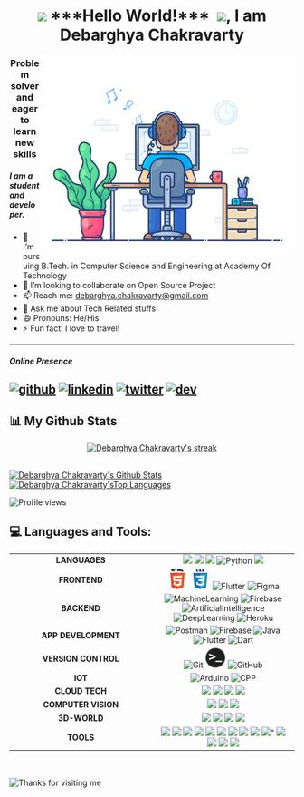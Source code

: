 <!--### Hi there 👋-->

<!--
**Deba951/Deba951** is a ✨ _special_ ✨ repository because its `README.md` (this file) appears on your GitHub profile.

Here are some ideas to get you started:

- 🔭 I’m currently working on ...
- 🌱 I’m currently learning ...
- 👯 I’m looking to collaborate on ...
- 🤔 I’m looking for help with ...
- 💬 Ask me about ...
- 📫 How to reach me: ...
- 😄 Pronouns: ...
- ⚡ Fun fact: ...
-->

<h1 align="center"> <img src="https://github.com/TheDudeThatCode/TheDudeThatCode/blob/master/Assets/Hi.gif" width="29px"> ***Hello World!*** &nbsp;<img src="https://github.com/TheDudeThatCode/TheDudeThatCode/blob/master/Assets/Earth.gif" width="24px">,  I am Debarghya Chakravarty </h1>

<img align="right" src="https://github.com/Deba951/Deba951/blob/main/developer.gif" alt="Hola Coders" width="450" height="350"/>

<h3 align="center">Problem solver and eager to learn new skills</h3>


##### I am a student and developer.


- 🌱 I’m pursuing B.Tech. in Computer Science and Engineering at Academy Of Technology 
- 👯 I’m looking to collaborate on Open Source Project
- 📫 Reach me: debarghya.chakravarty@gmail.com
- 💬 Ask me about Tech Related stuffs
- 😄 Pronouns: He/His
- ⚡ Fun fact: I love to travel!

 
---


##### Online Presence
[<img src='https://cdn.jsdelivr.net/npm/simple-icons@3.0.1/icons/github.svg' alt='github' height='40'>](https://github.com/Deba951)  [<img src='https://cdn.jsdelivr.net/npm/simple-icons@3.0.1/icons/linkedin.svg' alt='linkedin' height='40'>](https://www.linkedin.com/in/debarghya-chakravarty-5a2563238/) [<img src='https://cdn.jsdelivr.net/npm/simple-icons@3.0.1/icons/twitter.svg' alt='twitter' height='40'>](https://twitter.com/alphadc_27)   [<img src='https://cdn.jsdelivr.net/npm/simple-icons@3.0.1/icons/dev-dot-to.svg' alt='dev' height='40'>](https://dev.to/deba951)
---

## 📊 My Github Stats
<p align="center">
    <a href="https://github.com/Deba951/github-readme-streak-stats">
        <img title="🔥 Get streak stats for your profile at git.io/streak-stats" alt="Debarghya Chakravarty's streak" src="https://github-readme-streak-stats.herokuapp.com/?user=Deba951&theme=black-ice&hide_border=true&stroke=0000&background=060A0CD0"/> </a></p>
 <br/>
    <a href="https://github.com/Deba951/github-readme-stats"><img alt="Debarghya Chakravarty's Github Stats" src="https://github-readme-stats.vercel.app/api?username=Deba951&show_icons=true&count_private=true&theme=react&hide_border=true&bg_color=0D1117" /></a>
    <a href="https://github.com/Deba951/github-readme-stats"><img alt="Debarghya Chakravarty'sTop Languages" src="https://github-readme-stats.vercel.app/api/top-langs/?username=Deba951&langs_count=8&count_private=true&layout=compact&theme=react&hide_border=true&bg_color=0D1117" /></a>
<br/>
	

![Profile views](https://gpvc.arturio.dev/Deba951)
  
  

  ## 💻 Languages and Tools:

<table width="100%">  
<tr align="center">  
  
<td width="545"><strong>LANGUAGES</strong></td>  
<td width="466">
	<img width="36px"src="https://img.icons8.com/color/96/000000/c-plus-plus-logo.png"/>
	<img width="36px" src="https://img.icons8.com/color/96/000000/c-programming.png"/>
  <img width="36px"  src="https://img.icons8.com/color/128/000000/java-coffee-cup-logo.png"/>
	<img width="36px" src="https://img.icons8.com/color/48/000000/python.png" alt="Python"/>
	<img width="36px" src="https://img.icons8.com/color/48/000000/dart.png"/>
</td>  
</tr>  
  
<tr align="center">  
<td width="50%"><strong>FRONTEND</strong></td>  
<td width="50%">
	<img alt="HTML5" width="36px" src="https://raw.githubusercontent.com/github/explore/80688e429a7d4ef2fca1e82350fe8e3517d3494d/topics/html/html.png" />
	<img alt="CSS3" width="36px" src="https://raw.githubusercontent.com/github/explore/80688e429a7d4ef2fca1e82350fe8e3517d3494d/topics/css/css.png" />
  	<img alt="Flutter" width="36px" src="https://img.icons8.com/color/96/000000/flutter.png"/>
  <img alt="Figma" width="70px" src="https://cdn.mos.cms.futurecdn.net/mHzNZqeArjYfD2NoJLu9Ag-1920-80.jpg.webp" />
</td>  
</tr>  
  
<tr align="center">  
<td width="50%"><strong>BACKEND</strong></td>  
<td width="50%">
	<img alt="MachineLearning" width="36px" src="https://static.thenounproject.com/png/2010152-200.png"/>
	<img alt="Firebase" width="36px" src="https://img.icons8.com/color/48/000000/google-firebase-console.png"/>
  <img alt="ArtificialIntelligence" width="36px" src="https://pustakatekno.com/wp-content/uploads/2021/04/AI-2.jpg"/>
  <img alt="DeepLearning" width="36px" src="https://static.thenounproject.com/png/2424485-200.png"/>
  <img alt="Heroku" width="36px" src="https://img.icons8.com/color/48/000000/heroku.png"/>
</td>  
</tr>  
  
<tr align="center">  
<td width="50%"><strong>APP DEVELOPMENT</strong></td>  
<td width="50%">
  <img alt="Postman" width="36px"  src="https://img.icons8.com/fluent/50/000000/android-os.png"/>
	<img alt="Firebase" width="36px" src="https://img.icons8.com/color/48/000000/google-firebase-console.png"/>
	<img alt="Java" width="36px"  src="https://img.icons8.com/color/128/000000/java-coffee-cup-logo.png"/>
  <img alt="Flutter" width="36px" src="https://img.icons8.com/color/96/000000/flutter.png"/>
	<img alt="Dart" width="36px" src="https://img.icons8.com/color/48/000000/dart.png"/> 
</td>  
</tr>  
  
<tr align="center">  
<td width="50%"><strong>VERSION CONTROL</strong></td>  
<td width="50%">
   <img alt="Git" width="36px" src="https://img.icons8.com/color/64/000000/git.png"/>
   <img alt="Terminal" width="36px" src="https://raw.githubusercontent.com/github/explore/80688e429a7d4ef2fca1e82350fe8e3517d3494d/topics/terminal/terminal.png" />
    <img alt="GitHub" width="36px" src="https://img.icons8.com/bubbles/50/000000/github.png"/>
</td>  
</tr>  
  
<tr align="center">  
<td width="50%"><strong>IOT</strong></td>  
<td width="50%">
    <img alt="Arduino" width="36px" src="https://img.icons8.com/color/96/000000/arduino.png"/>
    <img alt="CPP" width="36px" src="https://img.icons8.com/color/36/000000/c-plus-plus-logo.png"/>
</td>  
</tr> 
  
<tr align="center">  
<td width="50%"><strong>CLOUD TECH</strong></td>  
<td width="50%">
    <img width="36px" src="https://img.icons8.com/fluent/96/000000/google-cloud.png"/>
	  <img width="36px" src="https://img.icons8.com/color/48/000000/amazon-web-services.png"/>
    <img width="36px" src="https://img.icons8.com/color/48/fa314a/azure-1.png"/>
    <img width="36px" src="https://encrypted-tbn0.gstatic.com/images?q=tbn:ANd9GcTF8sM24jeHgv93bl6jlb0_N7uHahgNHlJv4Q&usqp=CAU" />
</td>  
</tr> 
  
<tr align="center">  
<td width="50%"><strong>COMPUTER VISION</strong></td>  
<td width="50%">
	  <img width="36px" src="https://img.icons8.com/fluent/48/000000/opencv.png"/>
    <img width="36px" src="https://img.icons8.com/color/48/fa314a/tensorflow.png"/>
    <img width="36px" src="https://encrypted-tbn0.gstatic.com/images?q=tbn:ANd9GcSXey6KIC2TBXRyTrcL3lItr81G_AhxMlge2g&usqp=CAU"/>
</td>  
</tr> 
  
<tr align="center">  
<td width="50%"><strong>3D-WORLD</strong></td>  
<td width="50%">
	<img width="36px" src="https://encrypted-tbn0.gstatic.com/images?q=tbn:ANd9GcQRqp2cx5jzo1fDwRv2xd0srp5MZpVtfOxcAw&usqp=CAU"/>
    <img width="40px" src="https://1.bp.blogspot.com/-LgTa-xDiknI/X4EflN56boI/AAAAAAAAPuk/24YyKnqiGkwRS9-_9suPKkfsAwO4wHYEgCLcBGAsYHQ/s0/image9.png"/>
    <img width="36px" src="https://download.blender.org/branding/blender_logo_socket.png" />
	<img width="48px" src="https://gamingbolt.com/wp-content/uploads/2020/08/unreal-engine.jpg" />
</td>  
</tr> 
  
<tr align="center">  
<td width="50%"><strong>TOOLS</strong></td>  
<td width="50%">
  <img width="46px" src="https://1000logos.net/wp-content/uploads/2020/08/Visual-Studio-Logo.png"/>
	<img width="36px" src="https://img.icons8.com/color/48/000000/visual-studio-code-2019.png"/>
  <img width="36px" src="https://img.icons8.com/color/48/000000/pycharm.png"/>
  <img width="36px" src="https://cdn.freebiesupply.com/logos/large/2x/clion-1-logo-png-transparent.png"/>
	<img width="36px" src="https://img.icons8.com/color/48/000000/intellij-idea.png"/>
	<img width="36px" src="https://img.icons8.com/color/48/fa314a/adobe-xd.png"/>
	<img width="36px" src="https://img.icons8.com/fluent/96/fa314a/adobe-photoshop.png"/>
	<img width="36px" src="https://img.icons8.com/color/48/fa314a/ms-one-note.png"/>
	<img width="36px" src="https://img.icons8.com/nolan/50/notion.png"/>
	<img width="36px" src="https://img.icons8.com/cute-clipart/64/000000/canva.png"/>"
  <img width="40px" src="https://seeklogo.com/images/T/taskade-logo-6FBAC9A011-seeklogo.com.png"/>
  <img width="40px" src="https://1.bp.blogspot.com/-LgTa-xDiknI/X4EflN56boI/AAAAAAAAPuk/24YyKnqiGkwRS9-_9suPKkfsAwO4wHYEgCLcBGAsYHQ/s0/image9.png"/>
  <img width="36px" src="https://encrypted-tbn0.gstatic.com/images?q=tbn:ANd9GcQRqp2cx5jzo1fDwRv2xd0srp5MZpVtfOxcAw&usqp=CAU"/>
	<img width="48px" src="https://gamingbolt.com/wp-content/uploads/2020/08/unreal-engine.jpg" />
</td>  
</tr> 
  
</table>
<br/>
<br/>
  
 
<img height="120" alt="Thanks for visiting me" width="100%" src="https://raw.githubusercontent.com/BrunnerLivio/brunnerlivio/master/images/marquee.svg" style="max-width: 100%;">
